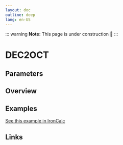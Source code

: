 ```yaml
---
layout: doc
outline: deep
lang: en-US
---
```


::: warning
**Note:** This page is under construction 🚧
:::

# DEC2OCT

## Parameters

## Overview

## Examples

[See this example in IronCalc](https://app.ironcalc.com/?filename=dec2oct)

## Links